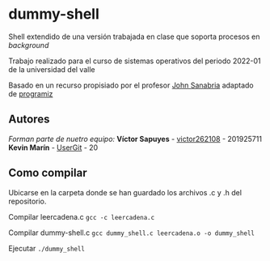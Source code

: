 # dummy-shell

Shell extendido de una versión trabajada en clase que soporta procesos en _background_

Trabajo realizado para el curso de sistemas operativos del periodo 2022-01 de la universidad del valle

Basado en un recurso propisiado por el profesor [John Sanabria](john.sanabria@correounivalle.edu.co) adaptado de [programiz](https://www.programiz.com/c-programming/c-strings)

## Autores 
_Forman parte de nuetro equipo:_
**Víctor Sapuyes** - [victor262108](https://github.com/victor262108) - 201925711 
**Kevin Marín** - [UserGit](https://github.com/) - 20


## Como compilar
Ubicarse en la carpeta donde se han guardado los archivos .c y .h del repositorio.

Compilar leercadena.c
`gcc -c leercadena.c`

Compilar dummy-shell.c
`gcc dummy_shell.c leercadena.o -o dummy_shell`

Ejecutar
`./dummy_shell`
